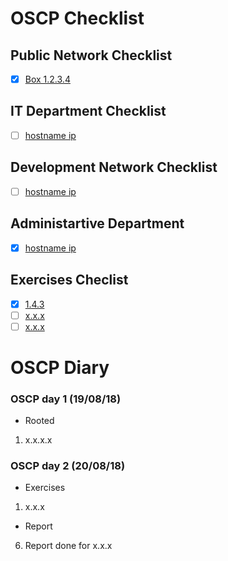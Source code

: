 # OSCP Checklist

## Public Network Checklist
- [x] [Box 1.2.3.4](Boxes/Public%20Network/box(1.2.3.4))

## IT Department Checklist

- [ ] [hostname ip](Boxes/IT%20Department/xxxx(xx.xx.xx.xx))

## Development Network Checklist

- [ ] [hostname ip](Boxes/Development%20Network/xxxx(xx.xx.xx.xx))

## Administartive Department

- [x] [hostname ip](Boxes/Administrative%20Deptartment/xxxx(xx.xx.xx.xx))

## Exercises Checlist
- [x] [1.4.3](Exercises/1.4.3)
- [ ] [x.x.x](Exercises/1.5.0)
- [ ] [x.x.x](Exercises/x.x.x)

# OSCP Diary

### OSCP day 1 (19/08/18)

* Rooted
1. x.x.x.x

### OSCP day 2 (20/08/18)

* Exercises
1. x.x.x

* Report
6. Report done for x.x.x